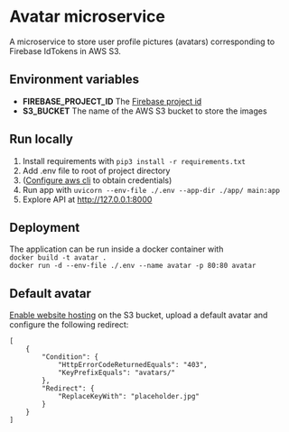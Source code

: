 # Avatar microservice
A microservice to store user profile pictures (avatars) corresponding to Firebase IdTokens in AWS S3.

## Environment variables
* **FIREBASE_PROJECT_ID** The [Firebase project id](https://firebase.google.com/docs/projects/learn-more#project-id)
* **S3_BUCKET** The name of the AWS S3 bucket to store the images

## Run locally
1. Install requirements with `pip3 install -r requirements.txt`
2. Add .env file to root of project directory
3. ([Configure aws cli](https://docs.aws.amazon.com/cli/latest/reference/configure/) to obtain credentials)
4. Run app with `uvicorn --env-file ./.env --app-dir ./app/ main:app`
5. Explore API at http://127.0.0.1:8000

## Deployment
The application can be run inside a docker container with  
`docker build -t avatar .`  
`docker run -d --env-file ./.env --name avatar -p 80:80 avatar`

## Default avatar
[Enable website hosting](https://docs.aws.amazon.com/AmazonS3/latest/userguide/EnableWebsiteHosting.html) on the S3 bucket, upload a default avatar and configure the following redirect:
```
[
    {
        "Condition": {
            "HttpErrorCodeReturnedEquals": "403",
            "KeyPrefixEquals": "avatars/"
        },
        "Redirect": {
            "ReplaceKeyWith": "placeholder.jpg"
        }
    }
]
```